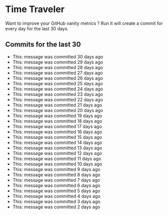 # Time Traveler

Want to improve your GitHub vanity metrics ?
Run 
It will create a commit for every day for the last 30 days.

## Commits for the last 30

- This: message was committed 30 days ago
- This: message was committed 29 days ago
- This: message was committed 28 days ago
- This: message was committed 27 days ago
- This: message was committed 26 days ago
- This: message was committed 25 days ago
- This: message was committed 24 days ago
- This: message was committed 23 days ago
- This: message was committed 22 days ago
- This: message was committed 21 days ago
- This: message was committed 20 days ago
- This: message was committed 19 days ago
- This: message was committed 18 days ago
- This: message was committed 17 days ago
- This: message was committed 16 days ago
- This: message was committed 15 days ago
- This: message was committed 14 days ago
- This: message was committed 13 days ago
- This: message was committed 12 days ago
- This: message was committed 11 days ago
- This: message was committed 10 days ago
- This: message was committed 9 days ago
- This: message was committed 8 days ago
- This: message was committed 7 days ago
- This: message was committed 6 days ago
- This: message was committed 5 days ago
- This: message was committed 4 days ago
- This: message was committed 3 days ago
- This: message was committed 2 days ago
